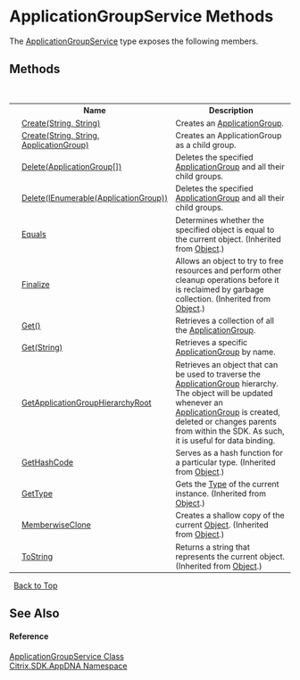 # ApplicationGroupService Methods
 

The <a href="T_Citrix_SDK_AppDNA_ApplicationGroupService">ApplicationGroupService</a> type exposes the following members.


## Methods
&nbsp;<table><tr><th></th><th>Name</th><th>Description</th></tr><tr><td>![Public method](media/pubmethod.gif "Public method")</td><td><a href="M_Citrix_SDK_AppDNA_ApplicationGroupService_Create">Create(String, String)</a></td><td>
Creates an <a href="T_Citrix_SDK_AppDNA_ApplicationGroup">ApplicationGroup</a>.</td></tr><tr><td>![Public method](media/pubmethod.gif "Public method")</td><td><a href="M_Citrix_SDK_AppDNA_ApplicationGroupService_Create_1">Create(String, String, ApplicationGroup)</a></td><td>
Creates an ApplicationGroup as a child group.</td></tr><tr><td>![Public method](media/pubmethod.gif "Public method")</td><td><a href="M_Citrix_SDK_AppDNA_ApplicationGroupService_Delete">Delete(ApplicationGroup[])</a></td><td>
Deletes the specified <a href="T_Citrix_SDK_AppDNA_ApplicationGroup">ApplicationGroup</a> and all their child groups.</td></tr><tr><td>![Public method](media/pubmethod.gif "Public method")</td><td><a href="M_Citrix_SDK_AppDNA_ApplicationGroupService_Delete_1">Delete(IEnumerable(ApplicationGroup))</a></td><td>
Deletes the specified <a href="T_Citrix_SDK_AppDNA_ApplicationGroup">ApplicationGroup</a> and all their child groups.</td></tr><tr><td>![Public method](media/pubmethod.gif "Public method")</td><td><a href="http://msdn2.microsoft.com/en-us/library/bsc2ak47" target="_blank">Equals</a></td><td>
Determines whether the specified object is equal to the current object.
 (Inherited from <a href="http://msdn2.microsoft.com/en-us/library/e5kfa45b" target="_blank">Object</a>.)</td></tr><tr><td>![Protected method](media/protmethod.gif "Protected method")</td><td><a href="http://msdn2.microsoft.com/en-us/library/4k87zsw7" target="_blank">Finalize</a></td><td>
Allows an object to try to free resources and perform other cleanup operations before it is reclaimed by garbage collection.
 (Inherited from <a href="http://msdn2.microsoft.com/en-us/library/e5kfa45b" target="_blank">Object</a>.)</td></tr><tr><td>![Public method](media/pubmethod.gif "Public method")</td><td><a href="M_Citrix_SDK_AppDNA_ApplicationGroupService_Get">Get()</a></td><td>
Retrieves a collection of all the <a href="T_Citrix_SDK_AppDNA_ApplicationGroup">ApplicationGroup</a>.</td></tr><tr><td>![Public method](media/pubmethod.gif "Public method")</td><td><a href="M_Citrix_SDK_AppDNA_ApplicationGroupService_Get_1">Get(String)</a></td><td>
Retrieves a specific <a href="T_Citrix_SDK_AppDNA_ApplicationGroup">ApplicationGroup</a> by name.</td></tr><tr><td>![Public method](media/pubmethod.gif "Public method")</td><td><a href="M_Citrix_SDK_AppDNA_ApplicationGroupService_GetApplicationGroupHierarchyRoot">GetApplicationGroupHierarchyRoot</a></td><td>
Retrieves an object that can be used to traverse the <a href="T_Citrix_SDK_AppDNA_ApplicationGroup">ApplicationGroup</a> hierarchy. The object will be updated whenever an <a href="T_Citrix_SDK_AppDNA_ApplicationGroup">ApplicationGroup</a> is created, deleted or changes parents from within the SDK. As such, it is useful for data binding.</td></tr><tr><td>![Public method](media/pubmethod.gif "Public method")</td><td><a href="http://msdn2.microsoft.com/en-us/library/zdee4b3y" target="_blank">GetHashCode</a></td><td>
Serves as a hash function for a particular type.
 (Inherited from <a href="http://msdn2.microsoft.com/en-us/library/e5kfa45b" target="_blank">Object</a>.)</td></tr><tr><td>![Public method](media/pubmethod.gif "Public method")</td><td><a href="http://msdn2.microsoft.com/en-us/library/dfwy45w9" target="_blank">GetType</a></td><td>
Gets the <a href="http://msdn2.microsoft.com/en-us/library/42892f65" target="_blank">Type</a> of the current instance.
 (Inherited from <a href="http://msdn2.microsoft.com/en-us/library/e5kfa45b" target="_blank">Object</a>.)</td></tr><tr><td>![Protected method](media/protmethod.gif "Protected method")</td><td><a href="http://msdn2.microsoft.com/en-us/library/57ctke0a" target="_blank">MemberwiseClone</a></td><td>
Creates a shallow copy of the current <a href="http://msdn2.microsoft.com/en-us/library/e5kfa45b" target="_blank">Object</a>.
 (Inherited from <a href="http://msdn2.microsoft.com/en-us/library/e5kfa45b" target="_blank">Object</a>.)</td></tr><tr><td>![Public method](media/pubmethod.gif "Public method")</td><td><a href="http://msdn2.microsoft.com/en-us/library/7bxwbwt2" target="_blank">ToString</a></td><td>
Returns a string that represents the current object.
 (Inherited from <a href="http://msdn2.microsoft.com/en-us/library/e5kfa45b" target="_blank">Object</a>.)</td></tr></table>&nbsp;
<a href="#applicationgroupservice-methods">Back to Top</a>

## See Also


#### Reference
<a href="T_Citrix_SDK_AppDNA_ApplicationGroupService">ApplicationGroupService Class</a><br /><a href="N_Citrix_SDK_AppDNA">Citrix.SDK.AppDNA Namespace</a><br />